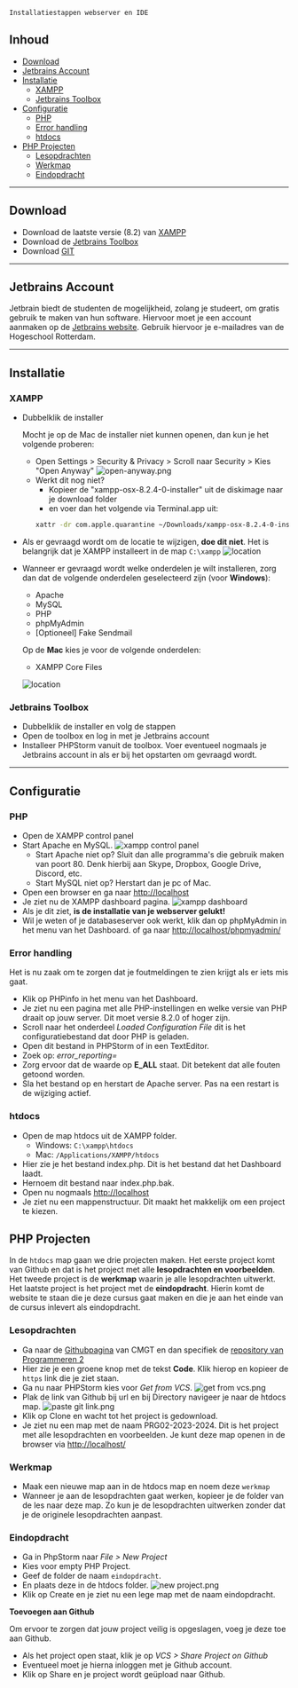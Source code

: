     Installatiestappen webserver en IDE

## Inhoud 

- [Download](#Download)
- [Jetbrains Account](#jetbrains-account)
- [Installatie](#installatie)
  - [XAMPP](#xampp)
  - [Jetbrains Toolbox](#jetbrains-toolbox)
- [Configuratie](#configuratie)
  - [PHP](#php)
  - [Error handling](#error-handling)
  - [htdocs](#htdocs)
- [PHP Projecten](#php-projecten)
  - [Lesopdrachten](#lesopdrachten)
  - [Werkmap](#werkmap)
  - [Eindopdracht](#eindopdracht)

--------------------

## Download

- Download de laatste versie (8.2) van [XAMPP](https://www.apachefriends.org/download.html)
- Download de [Jetbrains Toolbox](https://www.jetbrains.com/toolbox-app/)
- Download [GIT](https://git-scm.com/downloads)

--------------------

## Jetbrains Account

Jetbrain biedt de studenten de mogelijkheid, zolang je studeert, om gratis gebruik te maken 
van hun software. Hiervoor moet je een account aanmaken op de 
[Jetbrains website](https://www.jetbrains.com/shop/eform/students). Gebruik hiervoor je e-mailadres
van de Hogeschool Rotterdam.

--------------------

## Installatie

### XAMPP

- Dubbelklik de installer
  
  Mocht je op de Mac de installer niet kunnen openen, dan kun je het volgende proberen:
  - Open Settings > Security & Privacy > Scroll naar Security > Kies "Open Anyway"
    ![open-anyway.png](images/open-anyway.png)
  - Werkt dit nog niet? 
    - Kopieer de "xampp-osx-8.2.4-0-installer" uit de diskimage naar je download folder
    - en voer dan het volgende via Terminal.app uit:  
    ```bash
    xattr -dr com.apple.quarantine ~/Downloads/xampp-osx-8.2.4-0-installer.app
    ```
- Als er gevraagd wordt om de locatie te wijzigen, **doe dit niet**. Het is 
    belangrijk dat je XAMPP installeert in de map `C:\xampp`
![location](images/xampp2.jpg)
- Wanneer er gevraagd wordt welke onderdelen je wilt installeren, zorg dan dat 
    de volgende onderdelen geselecteerd zijn (voor **Windows**):
    - Apache
    - MySQL
    - PHP 
    - phpMyAdmin
    - [Optioneel] Fake Sendmail 
  
  Op de **Mac** kies je voor de volgende onderdelen:
  - XAMPP Core Files
  
  ![location](images/xampp1.jpg)
    

### Jetbrains Toolbox

- Dubbelklik de installer en volg de stappen
- Open de toolbox en log in met je Jetbrains account
- Installeer PHPStorm vanuit de toolbox. Voer eventueel nogmaals je Jetbrains account in 
  als er bij het opstarten om gevraagd wordt.

--------------------

## Configuratie

### PHP

- Open de XAMPP control panel
- Start Apache en MySQL. 
  ![xampp control panel](images/xampp-control-panel.png)
  - Start Apache niet op? Sluit dan alle programma's die gebruik maken van poort 80. 
    Denk hierbij aan Skype, Dropbox, Google Drive, Discord, etc.
  - Start MySQL niet op? Herstart dan je pc of Mac.
- Open een browser en ga naar [http://localhost](http://localhost)
- Je ziet nu de XAMPP dashboard pagina. 
  ![xampp dashboard](images/dashboard.png)
- Als je dit ziet, **is de installatie van je webserver gelukt!**
- Wil je weten of je databaseserver ook werkt, klik dan op phpMyAdmin in het menu van het Dashboard. 
  of ga naar [http://localhost/phpmyadmin/](http://localhost/phpmyadmin/)

### Error handling

Het is nu zaak om te zorgen dat je foutmeldingen te zien krijgt als er iets mis gaat.

- Klik op PHPinfo in het menu van het Dashboard. 
- Je ziet nu een pagina met alle PHP-instellingen en welke versie van PHP draait op jouw server. 
  Dit moet versie 8.2.0 of hoger zijn.
- Scroll naar het onderdeel _Loaded Configuration File_ dit is het configuratiebestand dat door PHP is geladen. 
- Open dit bestand in PHPStorm of in een TextEditor. 
- Zoek op: _error_reporting=_
- Zorg ervoor dat de waarde op **E_ALL** staat. Dit betekent dat alle fouten getoond worden.
- Sla het bestand op en herstart de Apache server. Pas na een restart is de wijziging actief.

### htdocs

- Open de map htdocs uit de XAMPP folder. 
  - Windows: `C:\xampp\htdocs`
  - Mac: `/Applications/XAMPP/htdocs`
- Hier zie je het bestand index.php. Dit is het bestand dat het Dashboard laadt. 
- Hernoem dit bestand naar index.php.bak.
- Open nu nogmaals [http://localhost](http://localhost)
- Je ziet nu een mappenstructuur. Dit maakt het makkelijk om een project te kiezen. 
  
## PHP Projecten

In de `htdocs` map gaan we drie projecten maken. Het eerste project komt van Github en dat is het project met 
alle **lesopdrachten en voorbeelden**. Het tweede project is de **werkmap** waarin je alle lesopdrachten
uitwerkt. Het laatste project is het project met de **eindopdracht**. Hierin komt de website te staan die je deze cursus 
gaat maken en die je aan het einde van de cursus inlevert als eindopdracht.

### Lesopdrachten

- Ga naar de [Githubpagina](https://github.com/HR-CMGT) van CMGT en dan specifiek de [repository 
  van Programmeren 2](https://github.com/HR-CMGT/PRG02-2023-2024)
- Hier zie je een groene knop met de tekst **Code**. Klik hierop en kopieer de `https` link die je ziet staan.
- Ga nu naar PHPStorm kies voor _Get from VCS_.
  ![get from vcs.png](images/get-from-vcs.png)
- Plak de link van Github bij url en bij Directory navigeer je naar de htdocs map.
  ![paste git link.png](images/paste-git-link.png)
- Klik op Clone en wacht tot het project is gedownload.
- Je ziet nu een map met de naam PRG02-2023-2024. Dit is het project met alle lesopdrachten en voorbeelden. Je 
  kunt deze map openen in de browser via [http://localhost/](http://localhost/) 

### Werkmap

- Maak een nieuwe map aan in de htdocs map en noem deze `werkmap`
- Wanneer je aan de lesopdrachten gaat werken, kopieer je de folder van de les naar deze map. 
  Zo kun je de lesopdrachten uitwerken zonder dat je de originele lesopdrachten aanpast.

### Eindopdracht

- Ga in PhpStorm naar _File > New Project_
- Kies voor empty PHP Project. 
- Geef de folder de naam `eindopdracht`.
- En plaats deze in de htdocs folder.
  ![new project.png](images/new-project.png)
- Klik op Create en je ziet nu een lege map met de naam eindopdracht.

**Toevoegen aan Github**

Om ervoor te zorgen dat jouw project veilig is opgeslagen, voeg je deze toe aan Github. 

- Als het project open staat, klik je op _VCS > Share Project on Github_
- Eventueel moet je hierna inloggen met je Github account.
- Klik op Share en je project wordt geüpload naar Github.
